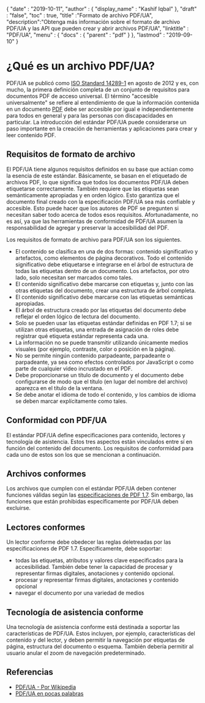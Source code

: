 {
  "date" : "2019-10-11",
  "author" : {
    "display_name" : "Kashif Iqbal"
},
  "draft" : "false",
  "toc" : true,
  "title" :"Formato de archivo PDF/UA",
  "description":"Obtenga más información sobre el formato de archivo PDF/UA y las API que pueden crear y abrir archivos PDF/UA",
  "linktitle" : "PDF/UA",
  "menu" : {
    "docs" : {
      "parent" : "pdf"
}
},
  "lastmod" : "2019-09-10"
}

# ¿Qué es un archivo PDF/UA? #

PDF/UA se publicó como [ISO Standard 14289-1](https://en.wikipedia.org/wiki/ISO_14289) en agosto de 2012 y es, con mucho, la primera definición completa de un conjunto de requisitos para documentos PDF de acceso universal. El término "accesible universalmente" se refiere al entendimiento de que la información contenida en un documento [PDF](/es/pdf/) debe ser accesible por igual e independientemente para todos en general y para las personas con discapacidades en particular. La introducción del estándar PDF/UA puede considerarse un paso importante en la creación de herramientas y aplicaciones para crear y leer contenido PDF.

## Requisitos de formato de archivo ##

El PDF/UA tiene algunos requisitos definidos en su base que actúan como la esencia de este estándar. Básicamente, se basan en el etiquetado de archivos PDF, lo que significa que todos los documentos PDF/UA deben etiquetarse correctamente. También requiere que las etiquetas sean semánticamente apropiadas y en orden lógico. Esto garantiza que el documento final creado con la especificación PDF/UA sea más confiable y accesible. Esto puede hacer que los autores de PDF se pregunten si necesitan saber todo acerca de todos esos requisitos. Afortunadamente, no es así, ya que las herramientas de conformidad de PDF/UA asumen la responsabilidad de agregar y preservar la accesibilidad del PDF.

Los requisitos de formato de archivo para PDF/UA son los siguientes.

* El contenido se clasifica en una de dos formas: contenido significativo y artefactos, como elementos de página decorativos. Todo el contenido significativo debe etiquetarse e integrarse en el árbol de estructura de todas las etiquetas dentro de un documento. Los artefactos, por otro lado, solo necesitan ser marcados como tales.
* El contenido significativo debe marcarse con etiquetas y, junto con las otras etiquetas del documento, crear una estructura de árbol completa.
* El contenido significativo debe marcarse con las etiquetas semánticas apropiadas.
* El árbol de estructura creado por las etiquetas del documento debe reflejar el orden lógico de lectura del documento.
* Solo se pueden usar las etiquetas estándar definidas en PDF 1.7; si se utilizan otras etiquetas, una entrada de asignación de roles debe registrar qué etiqueta estándar representa cada una.
* La información no se puede transmitir utilizando únicamente medios visuales (por ejemplo, contraste, color o posición en la página).
* No se permite ningún contenido parpadeante, parpadeante o parpadeante, ya sea como efectos controlados por JavaScript o como parte de cualquier video incrustado en el PDF.
* Debe proporcionarse un título de documento y el documento debe configurarse de modo que el título (en lugar del nombre del archivo) aparezca en el título de la ventana.
* Se debe anotar el idioma de todo el contenido, y los cambios de idioma se deben marcar explícitamente como tales.

## Conformidad con PDF/UA ##

El estándar PDF/UA define especificaciones para contenido, lectores y tecnología de asistencia. Estos tres aspectos están vinculados entre sí en función del contenido del documento. Los requisitos de conformidad para cada uno de estos son los que se mencionan a continuación.

## Archivos conformes ##

Los archivos que cumplen con el estándar PDF/UA deben contener funciones válidas según las [especificaciones de PDF 1.7](https://opensource.adobe.com/dc-acrobat-sdk-docs/standards/pdfstandards/pdf/PDF32000_2008.pdf). Sin embargo, las funciones que están prohibidas específicamente por PDF/UA deben excluirse.

## Lectores conformes ##

Un lector conforme debe obedecer las reglas deletreadas por las especificaciones de PDF 1.7. Específicamente, debe soportar:

* todas las etiquetas, atributos y valores clave especificados para la accesibilidad. También debe tener la capacidad de procesar y representar firmas digitales, anotaciones y contenido opcional.
* procesar y representar firmas digitales, anotaciones y contenido opcional
* navegar el documento por una variedad de medios

## Tecnología de asistencia conforme ##

Una tecnología de asistencia conforme está destinada a soportar las características de PDF/UA. Estos incluyen, por ejemplo, características del contenido y del lector, y deben permitir la navegación por etiquetas de página, estructura del documento o esquema. También debería permitir al usuario anular el zoom de navegación predeterminado.

## Referencias ##

* [PDF/UA - Por Wikipedia](https://en.wikipedia.org/wiki/PDF/UA)
* [PDF/UA en pocas palabras](http://www.pdfa.org/publication/pdfua-in-a-nutshell/)

